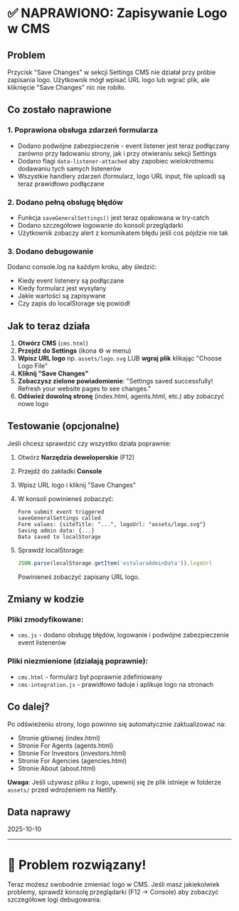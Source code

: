 # ✅ NAPRAWIONO: Zapisywanie Logo w CMS

## Problem
Przycisk "Save Changes" w sekcji Settings CMS nie działał przy próbie zapisania logo. Użytkownik mógł wpisać URL logo lub wgrać plik, ale kliknięcie "Save Changes" nic nie robiło.

## Co zostało naprawione

### 1. **Poprawiona obsługa zdarzeń formularza**
- Dodano podwójne zabezpieczenie - event listener jest teraz podłączany zarówno przy ładowaniu strony, jak i przy otwieraniu sekcji Settings
- Dodano flagi `data-listener-attached` aby zapobiec wielokrotnemu dodawaniu tych samych listenerów
- Wszystkie handlery zdarzeń (formularz, logo URL input, file upload) są teraz prawidłowo podłączane

### 2. **Dodano pełną obsługę błędów**
- Funkcja `saveGeneralSettings()` jest teraz opakowana w try-catch
- Dodano szczegółowe logowanie do konsoli przeglądarki
- Użytkownik zobaczy alert z komunikatem błędu jeśli coś pójdzie nie tak

### 3. **Dodano debugowanie**
Dodano console.log na każdym kroku, aby śledzić:
- Kiedy event listenery są podłączane
- Kiedy formularz jest wysyłany
- Jakie wartości są zapisywane
- Czy zapis do localStorage się powiódł

## Jak to teraz działa

1. **Otwórz CMS** (`cms.html`)
2. **Przejdź do Settings** (ikona ⚙️ w menu)
3. **Wpisz URL logo** np. `assets/logo.svg` LUB **wgraj plik** klikając "Choose Logo File"
4. **Kliknij "Save Changes"**
5. **Zobaczysz zielone powiadomienie**: "Settings saved successfully! Refresh your website pages to see changes."
6. **Odśwież dowolną stronę** (index.html, agents.html, etc.) aby zobaczyć nowe logo

## Testowanie (opcjonalne)

Jeśli chcesz sprawdzić czy wszystko działa poprawnie:

1. Otwórz **Narzędzia deweloperskie** (F12)
2. Przejdź do zakładki **Console**
3. Wpisz URL logo i kliknij "Save Changes"
4. W konsoli powinieneś zobaczyć:
   ```
   Form submit event triggered
   saveGeneralSettings called
   Form values: {siteTitle: "...", logoUrl: "assets/logo.svg"}
   Saving admin data: {...}
   Data saved to localStorage
   ```

5. Sprawdź localStorage:
   ```javascript
   JSON.parse(localStorage.getItem('estalaraAdminData')).logoUrl
   ```
   Powinieneś zobaczyć zapisany URL logo.

## Zmiany w kodzie

### Pliki zmodyfikowane:
- `cms.js` - dodano obsługę błędów, logowanie i podwójne zabezpieczenie event listenerów

### Pliki niezmienione (działają poprawnie):
- `cms.html` - formularz był poprawnie zdefiniowany
- `cms-integration.js` - prawidłowo ładuje i aplikuje logo na stronach

## Co dalej?

Po odświeżeniu strony, logo powinno się automatycznie zaktualizować na:
- Stronie głównej (index.html)
- Stronie For Agents (agents.html)
- Stronie For Investors (investors.html)
- Stronie For Agencies (agencies.html)
- Stronie About (about.html)

**Uwaga**: Jeśli używasz pliku z logo, upewnij się że plik istnieje w folderze `assets/` przed wdrożeniem na Netlify.

## Data naprawy
2025-10-10

---

# 🎉 Problem rozwiązany!

Teraz możesz swobodnie zmieniać logo w CMS. Jeśli masz jakiekolwiek problemy, sprawdź konsolę przeglądarki (F12 → Console) aby zobaczyć szczegółowe logi debugowania.
